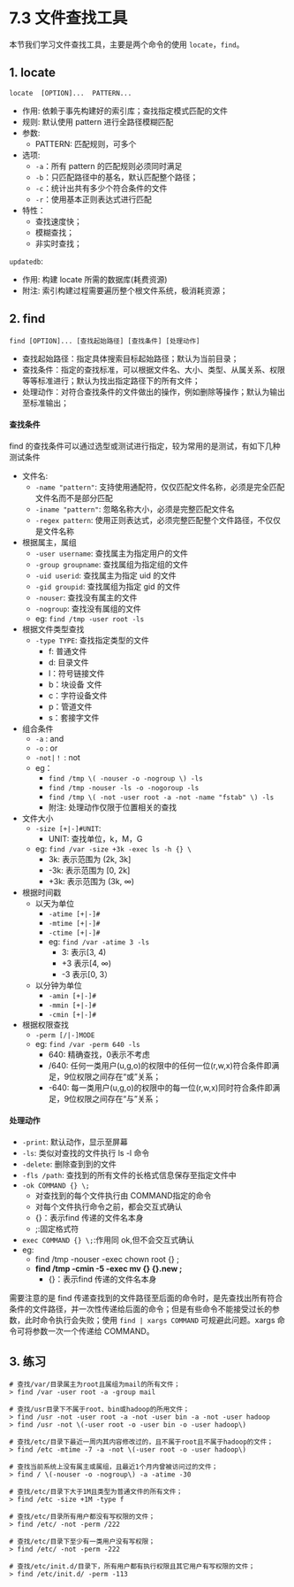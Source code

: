 # 7.3 文件查找工具
本节我们学习文件查找工具，主要是两个命令的使用 `locate`，`find`。

## 1. locate
`locate  [OPTION]...  PATTERN...`
- 作用: 依赖于事先构建好的索引库；查找指定模式匹配的文件
- 规则: 默认使用 pattern 进行全路径模糊匹配 
- 参数:
    - PATTERN: 匹配规则，可多个
- 选项:
    - `-a`：所有 pattern 的匹配规则必须同时满足
    - `-b`：只匹配路径中的基名，默认匹配整个路径；
    - `-c`：统计出共有多少个符合条件的文件
    - `-r`：使用基本正则表达式进行匹配
- 特性：
    - 查找速度快；
    - 模糊查找；
    - 非实时查找；

`updatedb`:
- 作用: 构建 locate 所需的数据库(耗费资源)
- 附注: 索引构建过程需要遍历整个根文件系统，极消耗资源；


## 2. find
`find [OPTION]... [查找起始路径] [查找条件] [处理动作]`
- 查找起始路径：指定具体搜索目标起始路径；默认为当前目录；
- 查找条件：指定的查找标准，可以根据文件名、大小、类型、从属关系、权限等等标准进行；默认为找出指定路径下的所有文件；
- 处理动作：对符合查找条件的文件做出的操作，例如删除等操作；默认为输出至标准输出；

#### 查找条件
find 的查找条件可以通过选型或测试进行指定，较为常用的是测试，有如下几种测试条件
- 文件名:
    - `-name "pattern"`: 支持使用通配符，仅仅匹配文件名称，必须是完全匹配文件名而不是部分匹配
    - `-iname "pattern"`: 忽略名称大小，必须是完整匹配文件名
    - `-regex pattern`: 使用正则表达式，必须完整匹配整个文件路径，不仅仅是文件名称
- 根据属主，属组
    - `-user username`: 查找属主为指定用户的文件
    - `-group groupname`: 查找属组为指定组的文件
    - `-uid userid`: 查找属主为指定 uid 的文件
    - `-gid groupid`: 查找属组为指定 gid 的文件
    - `-nouser`: 查找没有属主的文件
    - `-nogroup`: 查找没有属组的文件
    - eg: `find /tmp -user root -ls`
- 根据文件类型查找
    - `-type TYPE`: 查找指定类型的文件
        - f: 普通文件
        - d: 目录文件
        - l：符号链接文件
        - b：块设备 文件
        - c：字符设备文件
        - p：管道文件
        - s：套接字文件
- 组合条件
    - `-a` : and
    - `-o` : or
    - `-not|！` : not
    - eg：
        - `find /tmp \( -nouser -o -nogroup \) -ls`
        - `find /tmp -nouser -ls -o -nogoroup -ls`
        - `find /tmp \( -not -user root -a -not -name "fstab" \) -ls`
        - 附注: 处理动作仅限于位置相关的查找
- 文件大小
    - `-size [+|-]#UNIT`:
        - UNIT: 查找单位，k，M，G
    - eg: `find /var -size +3k -exec ls -h {} \`
        - 3k: 表示范围为 (2k, 3k]
        - -3k: 表示范围为 [0, 2k]
        - +3k: 表示范围为 (3k, ∞)
- 根据时间戳
    - 以天为单位
        - `-atime [+|-]#`
        - `-mtime [+|-]#`
        - `-ctime [+|-]#`
        - eg: `find /var -atime 3 -ls`
            - 3: 表示[3, 4)
            - +3 表示[4, ∞)
            - -3 表示[0, 3）
    - 以分钟为单位
        - `-amin [+|-]#`
        - `-mmin [+|-]#`
        - `-cmin [+|-]#`
- 根据权限查找
    - `-perm [/|-]MODE`
    - eg: `find /var -perm 640 -ls`
        - 640: 精确查找，0表示不考虑
        - /640: 任何一类用户(u,g,o)的权限中的任何一位(r,w,x)符合条件即满足，9位权限之间存在“或”关系；
        - -640: 每一类用户(u,g,o)的权限中的每一位(r,w,x)同时符合条件即满足，9位权限之间存在“与”关系；

#### 处理动作
- `-print`: 默认动作，显示至屏幕
- `-ls`: 类似对查找的文件执行 ls -l 命令
- `-delete`: 删除查到到的文件
- `-fls /path`: 查找到的所有文件的长格式信息保存至指定文件中
- `-ok COMMAND {} \;`
    - 对查找到的每个文件执行由 COMMAND指定的命令
    - 对每个文件执行命令之前，都会交互式确认
    - {}：表示find 传递的文件名本身
    - \;:固定格式符
- `exec COMMAND {} \;`:作用同 ok,但不会交互式确认
- eg:
    - find /tmp -nouser -exec chown root {} \;
    - **find /tmp -cmin -5 -exec mv {} {}.new \;**
        - {}：表示find 传递的文件名本身

需要注意的是 find 传递查找到的文件路径至后面的命令时，是先查找出所有符合条件的文件路径，并一次性传递给后面的命令；但是有些命令不能接受过长的参数，此时命令执行会失败；使用 `find | xargs COMMAND` 可规避此问题。xargs 命令可将参数一次一个传递给 COMMAND。

## 3. 练习
```
# 查找/var/目录属主为root且属组为mail的所有文件；
> find /var -user root -a -group mail

# 查找/usr目录下不属于root、bin或hadoop的所用文件；
> find /usr -not -user root -a -not -user bin -a -not -user hadoop
> find /usr -not \(-user root -o -user bin -o -user hadoop\)

# 查找/etc/目录下最近一周内其内容修改过的，且不属于root且不属于hadoop的文件；
> find /etc -mtime -7 -a -not \(-user root -o -user hadoop\)

# 查找当前系统上没有属主或属组，且最近1个月内曾被访问过的文件；
> find / \(-nouser -o -nogroup\) -a -atime -30

# 查找/etc/目录下大于1M且类型为普通文件的所有文件；
> find /etc -size +1M -type f

# 查找/etc/目录所有用户都没有写权限的文件；
> find /etc/ -not -perm /222

# 查找/etc/目录下至少有一类用户没有写权限；
> find /etc/ -not -perm -222

# 查找/etc/init.d/目录下，所有用户都有执行权限且其它用户有写权限的文件；
> find /etc/init.d/ -perm -113
```
